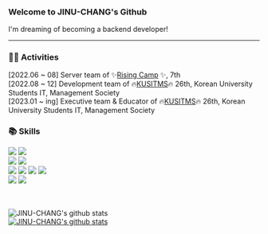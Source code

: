 ### Welcome to JINU-CHANG's Github </h3>
I'm dreaming of becoming a backend developer!
<hr size="7px">

### 👩‍💻 Activities 
[2022.06 ~ 08] Server team of ✨[Rising Camp](https://risingcamp.com/?gclid=CjwKCAiA-8SdBhBGEiwAWdgtcGnMqWEssLgPh1NZS5l8GEdpumL54uwazSGRRulSw0CoFLvOppagixoCuRsQAvD_BwE) ✨, 7th
<br>
[2022.08 ~ 12] Development team of 🔥[KUSITMS](https://github.com/KUSITMS-26th)🔥 26th, Korean University Students IT, Management Society
<br>
[2023.01 ~ ing] Executive team & Educator of 🔥[KUSITMS](https://github.com/KUSITMS-27th)🔥 26th, Korean University Students IT, Management Society
<br>

### 📚 Skills</h3>
<div>
<img src="https://img.shields.io/badge/Springboot-339933?style=flat&logo=Spring Boot&logoColor=white"/> 
<img src="https://img.shields.io/badge/Node.js-339933?style=flat&logo=Node.js&logoColor=white"/>
<br>
<img src="http://img.shields.io/badge/Docker-2496ED?style=flat-square&logo=Docker&logoColor=white"/>
<img src="http://img.shields.io/badge/GitHub Actions-2088FF?style=flat&logo=GitHub Actions&logoColor=white"/>
<br>
<img src="https://img.shields.io/badge/Java-3776AB?style=flat&logo=Java&logoColor=white"/> 
<img src="https://img.shields.io/badge/JavaScript-F7DF1E?style=flat&logo=JavaScript&logoColor=black"/>
<img src="https://img.shields.io/badge/Python-3776AB?style=flat&logo=Python&logoColor=white"/> 
<img src="https://img.shields.io/badge/mysql-4479A1?style=flat&logo=mysql&logoColor=white">
<br>
<img src="http://img.shields.io/badge/-Github-black?style=flat&logo=github&link=https://alpox.kr"/>
<img src="https://img.shields.io/badge/Git-F05032?style=flat&logo=Git&logoColor=white">
 
</div>
<br>
<br>


![JINU-CHANG's github stats](https://github-readme-stats.vercel.app/api?username=JINU-CHANG)
<br>
[![JINU-CHANG's github stats](https://github-readme-stats.vercel.app/api/top-langs/?username=JINU-CHANG&hide_border=true&title_color=004386&icon_color=004386&layout=compact)](https://github.com/JINU-CHANG)



<!--
**JINU-CHANG/JINU-CHANG** is a ✨ _special_ ✨ repository because its `README.md` (this file) appears on your GitHub profile.

Here are some ideas to get you started:

- 🔭 I’m currently working on ...
- 🌱 I’m currently learning ...
- 👯 I’m looking to collaborate on ...
- 🤔 I’m looking for help with ...
- 💬 Ask me about ...
- 📫 How to reach me: ...
- 😄 Pronouns: ...
- ⚡ Fun fact: ...
-->
